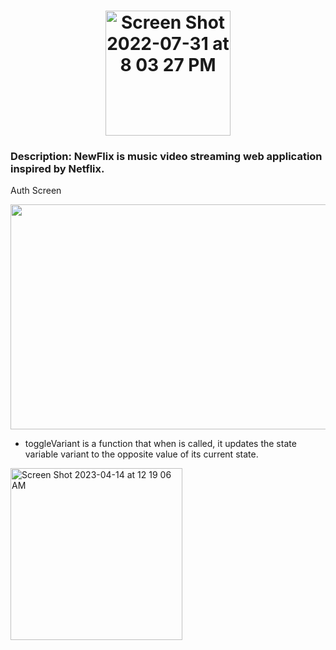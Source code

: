 <h1 align="center">
<img width="200" alt="Screen Shot 2022-07-31 at 8 03 27 PM" src="https://github.com/MichaelNgCen/nwflxs/assets/38708266/b299039e-d1c1-4941-b359-977e7737684f">
</h1>

### Description: NewFlix is music video streaming web application inspired by Netflix.

Auth Screen 

<img src="https://github.com/MichaelNgCen/nwflxs/assets/38708266/fe79ab45-6c25-450b-a7b1-5fa3dac51fae" width="640" height="360"/>

- toggleVariant is a function that when is called, it updates the state variable variant to the opposite value of its current state.

<img width="275" alt="Screen Shot 2023-04-14 at 12 19 06 AM" src="https://github.com/MichaelNgCen/nwflxs/assets/38708266/9831e160-ae99-4d31-8063-30d43bade32c">
